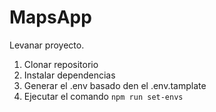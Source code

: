 # MapsApp

Levanar proyecto.

1. Clonar repositorio
2. Instalar dependencias
3. Generar el .env basado den el .env.tamplate
4. Ejecutar el comando `npm run set-envs`